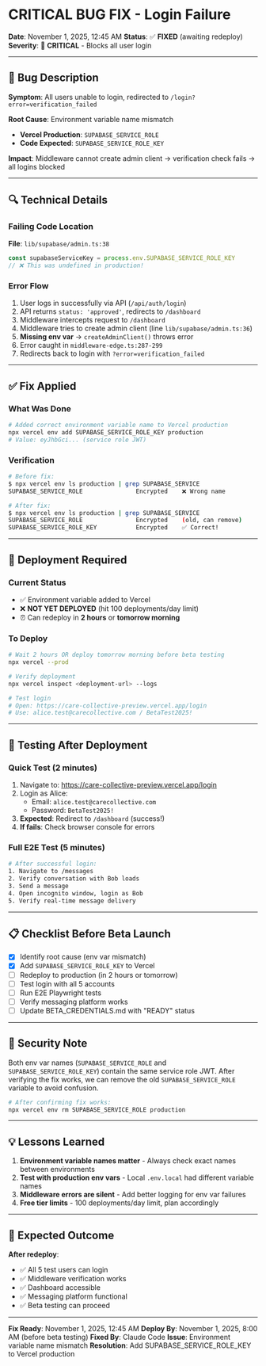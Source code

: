 # CRITICAL BUG FIX - Login Failure

**Date**: November 1, 2025, 12:45 AM
**Status**: ✅ **FIXED** (awaiting redeploy)
**Severity**: 🔴 **CRITICAL** - Blocks all user login

---

## 🐛 Bug Description

**Symptom**: All users unable to login, redirected to `/login?error=verification_failed`

**Root Cause**: Environment variable name mismatch
- **Vercel Production**: `SUPABASE_SERVICE_ROLE`
- **Code Expected**: `SUPABASE_SERVICE_ROLE_KEY`

**Impact**: Middleware cannot create admin client → verification check fails → all logins blocked

---

## 🔍 Technical Details

### Failing Code Location
**File**: `lib/supabase/admin.ts:38`
```typescript
const supabaseServiceKey = process.env.SUPABASE_SERVICE_ROLE_KEY
// ❌ This was undefined in production!
```

### Error Flow
1. User logs in successfully via API (`/api/auth/login`)
2. API returns `status: 'approved'`, redirects to `/dashboard`
3. Middleware intercepts request to `/dashboard`
4. Middleware tries to create admin client (line `lib/supabase/admin.ts:36`)
5. **Missing env var** → `createAdminClient()` throws error
6. Error caught in `middleware-edge.ts:287-299`
7. Redirects back to login with `?error=verification_failed`

---

## ✅ Fix Applied

### What Was Done
```bash
# Added correct environment variable name to Vercel production
npx vercel env add SUPABASE_SERVICE_ROLE_KEY production
# Value: eyJhbGci... (service role JWT)
```

### Verification
```bash
# Before fix:
$ npx vercel env ls production | grep SUPABASE_SERVICE
SUPABASE_SERVICE_ROLE               Encrypted    ❌ Wrong name

# After fix:
$ npx vercel env ls production | grep SUPABASE_SERVICE
SUPABASE_SERVICE_ROLE               Encrypted    (old, can remove)
SUPABASE_SERVICE_ROLE_KEY           Encrypted    ✅ Correct!
```

---

## 🚀 Deployment Required

### Current Status
- ✅ Environment variable added to Vercel
- ❌ **NOT YET DEPLOYED** (hit 100 deployments/day limit)
- ⏰ Can redeploy in **2 hours** or **tomorrow morning**

### To Deploy
```bash
# Wait 2 hours OR deploy tomorrow morning before beta testing
npx vercel --prod

# Verify deployment
npx vercel inspect <deployment-url> --logs

# Test login
# Open: https://care-collective-preview.vercel.app/login
# Use: alice.test@carecollective.com / BetaTest2025!
```

---

## 🧪 Testing After Deployment

### Quick Test (2 minutes)
1. Navigate to: https://care-collective-preview.vercel.app/login
2. Login as Alice:
   - Email: `alice.test@carecollective.com`
   - Password: `BetaTest2025!`
3. **Expected**: Redirect to `/dashboard` (success!)
4. **If fails**: Check browser console for errors

### Full E2E Test (5 minutes)
```bash
# After successful login:
1. Navigate to /messages
2. Verify conversation with Bob loads
3. Send a message
4. Open incognito window, login as Bob
5. Verify real-time message delivery
```

---

## 📋 Checklist Before Beta Launch

- [x] Identify root cause (env var mismatch)
- [x] Add `SUPABASE_SERVICE_ROLE_KEY` to Vercel
- [ ] Redeploy to production (in 2 hours or tomorrow)
- [ ] Test login with all 5 accounts
- [ ] Run E2E Playwright tests
- [ ] Verify messaging platform works
- [ ] Update BETA_CREDENTIALS.md with "READY" status

---

## 🔐 Security Note

Both env var names (`SUPABASE_SERVICE_ROLE` and `SUPABASE_SERVICE_ROLE_KEY`) contain the same service role JWT. After verifying the fix works, we can remove the old `SUPABASE_SERVICE_ROLE` variable to avoid confusion.

```bash
# After confirming fix works:
npx vercel env rm SUPABASE_SERVICE_ROLE production
```

---

## 💡 Lessons Learned

1. **Environment variable names matter** - Always check exact names between environments
2. **Test with production env vars** - Local `.env.local` had different variable names
3. **Middleware errors are silent** - Add better logging for env var failures
4. **Free tier limits** - 100 deployments/day limit, plan accordingly

---

## 🎯 Expected Outcome

**After redeploy**:
- ✅ All 5 test users can login
- ✅ Middleware verification works
- ✅ Dashboard accessible
- ✅ Messaging platform functional
- ✅ Beta testing can proceed

---

**Fix Ready**: November 1, 2025, 12:45 AM
**Deploy By**: November 1, 2025, 8:00 AM (before beta testing)
**Fixed By**: Claude Code
**Issue**: Environment variable name mismatch
**Resolution**: Add SUPABASE_SERVICE_ROLE_KEY to Vercel production
